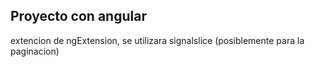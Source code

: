 ## Proyecto con angular

extencion de ngExtension, se utilizara signalslice (posiblemente para la paginacion)
